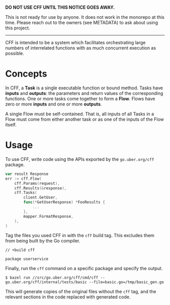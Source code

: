 **DO NOT USE CFF UNTIL THIS NOTICE GOES AWAY.**

This is not ready for use by anyone. It does not work in the monorepo at this
time. Please reach out to the owners (see METADATA) to ask about using this
project.

---

CFF is intended to be a system which facilitates orchestrating large numbers
of interrelated functions with as much concurrent execution as possible.

# Concepts

In CFF, a **Task** is a single executable function or bound method. Tasks have
**inputs** and **outputs**: the parameters and return values of the
corresponding functions. One or more tasks come together to form a **Flow**.
Flows have zero or more **inputs** and one or more **outputs**.

A single Flow must be self-contained. That is, all inputs of all Tasks in a
Flow must come from either another task or as one of the inputs of the Flow
itself.

# Usage

To use CFF, write code using the APIs exported by the
`go.uber.org/cff` package.

```go
var result Response
err := cff.Flow(
    cff.Params(request),
    cff.Results(&response),
    cff.Tasks(
        client.GetUser,
        func(*GetUserResponse) *FooResults {
            ...
        },
        mapper.FormatResponse,
    ),
)
```

Tag the files you used CFF in with the `cff` build tag. This excludes them from
being built by the Go compiler.

```
// +build cff

package userservice
```

Finally, run the `cff` command on a specific package and specify the output.

```shell
$ bazel run //src/go.uber.org/cff/cmd/cff -- go.uber.org/cff/internal/tests/basic --file=basic.go=/tmp/basic_gen.go
```

This will generate copies of the original files without the `cff` tag, and the
relevant sections in the code replaced with generated code.
